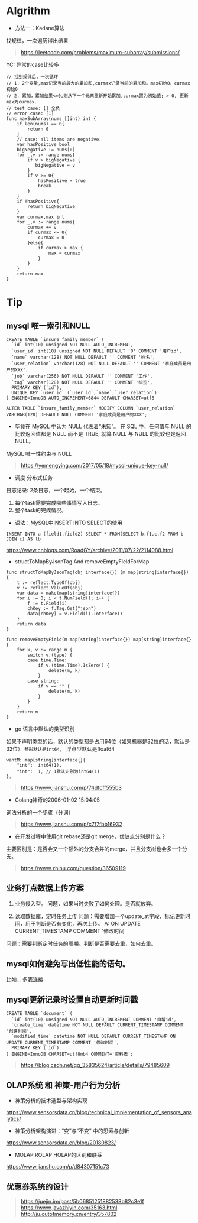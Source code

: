 # Algrithm

* 方法一：Kadane算法

找规律，一次遍历得出结果

> https://leetcode.com/problems/maximum-subarray/submissions/

YC: 异常的case比较多

```
// 找到规律后，一次循环
// 1. 2个变量,max记录当前最大的累加和,curmax记录当前的累加和。max初始0，curmax初始0
// 2. 累加，累加结果<=0,则从下一个元素重新开始累加,curmax置为初始值; > 0, 更新max为curmax.
// test case: [] 全负
// error case: [1]
func maxSubArray(nums []int) int {
    if len(nums) == 0{
        return 0
    }
    // case: all items are negative.
    var hasPositive bool
    bigNegative := nums[0]
    for _,v := range nums{
        if v > bigNegative {
           bigNegative = v
        }
        if v >= 0{
            hasPositive = true
            break
        }
    }
    if !hasPositive{
        return bigNegative
    }
    var curmax,max int
    for _,v := range nums{
        curmax += v
        if curmax <= 0{
            curmax = 0
        }else{
            if curmax > max {
                max = curmax
            }
        }
    }
    return max
}
```


# Tip

## mysql 唯一索引和NULL

```
CREATE TABLE `insure_family_member` (
  `id` int(10) unsigned NOT NULL AUTO_INCREMENT,
  `user_id` int(10) unsigned NOT NULL DEFAULT '0' COMMENT '用户id',
  `name` varchar(128) NOT NULL DEFAULT '' COMMENT '姓名',
  `user_relation` varchar(128) NOT NULL DEFAULT '' COMMENT '家庭成员是用户的XXX',
  `job` varchar(256) NOT NULL DEFAULT '' COMMENT '工作',
  `tag` varchar(128) NOT NULL DEFAULT '' COMMENT '标签',
  PRIMARY KEY (`id`),
  UNIQUE KEY `user_id` (`user_id`,`name`,`user_relation`)
) ENGINE=InnoDB AUTO_INCREMENT=6844 DEFAULT CHARSET=utf8

ALTER TABLE `insure_family_member` MODIFY COLUMN `user_relation` VARCHAR(128) DEFAULT NULL COMMENT '家庭成员是用户的XXX';

```

* 毕竟在 MySQL 中认为 NULL 代表着“未知”。 
在 SQL 中，任何值与 NULL 的比较返回值都是 NULL 而不是 TRUE, 就算 NULL 与 NULL 的比较也是返回 NULL。

MySQL 唯一性约束与 NULL
> https://yemengying.com/2017/05/18/mysql-unique-key-null/


* 调度 分布式任务

日志记录: 2条日志，一个起始，一个结束。
1. 每个task需要完成哪些事情写入日志。
2. 整个task的完成情况。


* 语法：MySQL中INSERT INTO SELECT的使用

```
INSERT INTO a (field1,field2) SELECT * FROM(SELECT b.f1,c.f2 FROM b JOIN c) AS tb
```
https://www.cnblogs.com/RoadGY/archive/2011/07/22/2114088.html


* structToMapByJsonTag And removeEmptyFieldForMap

```
func structToMapByJsonTag(obj interface{}) (m map[string]interface{}) {
	t := reflect.TypeOf(obj)
	v := reflect.ValueOf(obj)
	var data = make(map[string]interface{})
	for i := 0; i < t.NumField(); i++ {
		f := t.Field(i)
		chKey := f.Tag.Get("json")
		data[chKey] = v.Field(i).Interface()
	}
	return data
}

func removeEmptyField(m map[string]interface{}) map[string]interface{} {
	for k, v := range m {
		switch v.(type) {
		case time.Time:
			if v.(time.Time).IsZero() {
				delete(m, k)
			}
		case string:
			if v == "" {
				delete(m, k)
			}
		}
	}
	return m
}
```

* go 语言中默认的类型识别

如果不声明类型的话，默认的类型都是占用64位（如果机器是32位的话，默认是32位）
`整形默认是int64`， 浮点型默认是float64


```
wantM: map[string]interface{}{
	"int":  int64(1),
	"int":  1, // 1默认识别为int64(1)
},
```

> https://www.jianshu.com/p/74dfcff555b3

* Golang神奇的2006-01-02 15:04:05

词法分析的一个步骤（分词）

> https://www.jianshu.com/p/c7f7fbb16932


* 在开发过程中使用git rebase还是git merge，优缺点分别是什么？

主要区别是：是否会又一个额外的分支合并的merge，并且分支树也会多一个分支。

> https://www.zhihu.com/question/36509119

## 业务打点数据上传方案

1. 业务侵入型。
问题，如果当时失败了如何处理。是否就放弃。

2. 读取数据库，定时任务上传
问题：需要增加一个update_at字段，标记更新时间，用于判断是否有变化，再次上传。
A: ON UPDATE CURRENT_TIMESTAMP COMMENT '修改时间'

问题：需要判断定时任务的周期。判断是否需要去重，如何去重。



## mysql如何避免写出低性能的语句。
比如… 多表连接

## mysql更新记录时设置自动更新时间戳

```
CREATE TABLE `document` (
  `id` int(10) unsigned NOT NULL AUTO_INCREMENT COMMENT '自增id',
  `create_time` datetime NOT NULL DEFAULT CURRENT_TIMESTAMP COMMENT '创建时间',
  `modified_time` datetime NOT NULL DEFAULT CURRENT_TIMESTAMP ON UPDATE CURRENT_TIMESTAMP COMMENT '修改时间',
  PRIMARY KEY (`id`)
) ENGINE=InnoDB CHARSET=utf8mb4 COMMENT='资料表';

```

> https://blog.csdn.net/qq_35835624/article/details/79485609


## OLAP系统 和 神策-用户行为分析

* 神策分析的技术选型与架构实现

https://www.sensorsdata.cn/blog/technical_implementation_of_sensors_analytics/

* 神策分析架构演进：“变”与“不变” 中的思索与创新

https://www.sensorsdata.cn/blog/20180823/

* MOLAP ROLAP HOLAP的区别和联系

https://www.jianshu.com/p/d84307151c73

## 优惠券系统的设计

> https://juejin.im/post/5b06851251882538b82c3e1f
> https://www.javazhiyin.com/35163.html
> http://ju.outofmemory.cn/entry/357802
